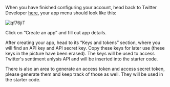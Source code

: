 <!--title={Twitter Developer Menu}-->

When you have finished configuring your account, head back to Twitter Developer [here](https://developer.twitter.com/en/apps), your app menu should look like this:

![qf76jiT](https://i.imgur.com/qf76jiT.png)

Click on “Create an app” and fill out app details. 

After creating your app, head to its “Keys and tokens” section, where you will find an API key and API secret key. Copy these keys for later use (these keys in the picture have been erased). The keys will be used to access Twitter's sentiment anlysis API and will be inserted into the starter code.

There is also an area to generate an access token and access secret token, please generate them and keep track of those as well. They will be used in the starter code.


